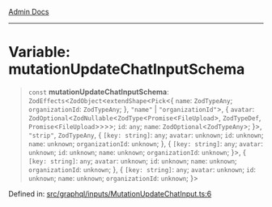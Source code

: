[Admin Docs](/)

***

# Variable: mutationUpdateChatInputSchema

> `const` **mutationUpdateChatInputSchema**: `ZodEffects`\<`ZodObject`\<`extendShape`\<`Pick`\<\{ `name`: `ZodTypeAny`; `organizationId`: `ZodTypeAny`; \}, `"name"` \| `"organizationId"`\>, \{ `avatar`: `ZodOptional`\<`ZodNullable`\<`ZodType`\<`Promise`\<`FileUpload`\>, `ZodTypeDef`, `Promise`\<`FileUpload`\>\>\>\>; `id`: `any`; `name`: `ZodOptional`\<`ZodTypeAny`\>; \}\>, `"strip"`, `ZodTypeAny`, \{ `[key: string]`: `any`;  `avatar`: `unknown`; `id`: `unknown`; `name`: `unknown`; `organizationId`: `unknown`; \}, \{ `[key: string]`: `any`;  `avatar`: `unknown`; `id`: `unknown`; `name`: `unknown`; `organizationId`: `unknown`; \}\>, \{ `[key: string]`: `any`;  `avatar`: `unknown`; `id`: `unknown`; `name`: `unknown`; `organizationId`: `unknown`; \}, \{ `[key: string]`: `any`;  `avatar`: `unknown`; `id`: `unknown`; `name`: `unknown`; `organizationId`: `unknown`; \}\>

Defined in: [src/graphql/inputs/MutationUpdateChatInput.ts:6](https://github.com/NishantSinghhhhh/talawa-api/blob/eec373445d0a4b36c011832ad5010e69e112315d/src/graphql/inputs/MutationUpdateChatInput.ts#L6)
